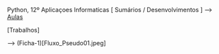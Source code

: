 Python, 12º Aplicaçoes Informaticas
[ Sumários / Desenvolvimentos ]
--> [Aulas](aulas.md)

[Trabalhos]

--> (Ficha-1)[Fluxo_Pseudo01.jpeg]

